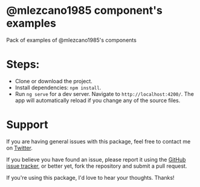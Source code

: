 # @mlezcano1985 component's examples

Pack of examples of @mlezcano1985's components

# Steps:
- Clone or download the project.
- Install dependencies: ```npm install```.
- Run `ng serve` for a dev server. Navigate to `http://localhost:4200/`. The app will automatically reload if you change any of the source files.

# Support
If you are having general issues with this package, feel free to contact me on [Twitter](https://twitter.com/mlezcano1985).

If you believe you have found an issue, please report it using the [GitHub issue tracker](https://github.com/mlezcano1985/angular_examples/issues), or better yet, fork the repository and submit a pull request.

If you're using this package, I'd love to hear your thoughts. Thanks!
